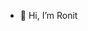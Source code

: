- 👋 Hi, I’m Ronit 

<!---
Ronit050/Ronit050 is a ✨ special ✨ repository because its `README.md` (this file) appears on your GitHub profile.
You can click the Preview link to take a look at your changes.
--->
